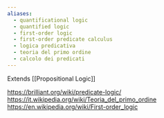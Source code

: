 ```yaml
---
aliases:
  - quantificational logic
  - quantified logic
  - first-order logic
  - first-order predicate calculus
  - logica predicativa
  - teoria del primo ordine
  - calcolo dei predicati
---
```

Extends [[Propositional Logic]]

https://brilliant.org/wiki/predicate-logic/
https://it.wikipedia.org/wiki/Teoria_del_primo_ordine
https://en.wikipedia.org/wiki/First-order_logic
